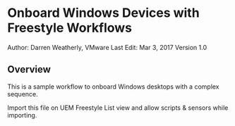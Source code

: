 # Onboard Windows Devices with Freestyle Workflows

Author: Darren Weatherly, VMware
Last Edit: Mar 3, 2017
Version 1.0  

## Overview
<!-- Summary Start -->
This is a sample workflow to onboard Windows desktops with a complex sequence.
<!-- Summary End -->

Import this file on UEM Freestyle List view and allow scripts & sensors while importing.